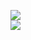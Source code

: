 [![](https://img.shields.io/badge/Made%20With-Github%20Spray-lightgrey.svg?style=for-the-badge&logo=github)](https://github.com/Annihil/github-spray#7257)  
[![](https://i.imgur.com/2DrTn0Z.gif)](https://github.com/Annihil/github-spray)